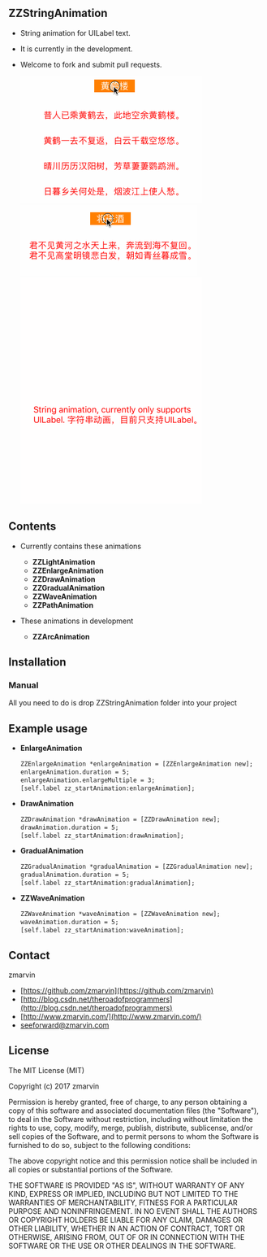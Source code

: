 ## ZZStringAnimation
*  String animation for UILabel text.
*  It is currently in the development.
*  Welcome to fork and submit pull requests.

	![Examples](_Gifs/Example1.gif)
	![Examples](_Gifs/Example2.gif)
	![Examples](_Gifs/Example3.gif)

## Contents

* Currently contains these animations

	* **ZZLightAnimation**
	* **ZZEnlargeAnimation**
	* **ZZDrawAnimation**
	* **ZZGradualAnimation**
	* **ZZWaveAnimation**
	* **ZZPathAnimation**
* These animations in development
	* **ZZArcAnimation**

## Installation

### Manual

All you need to do is drop ZZStringAnimation folder into your project

## Example usage
    
* **EnlargeAnimation**

	```objc
	ZZEnlargeAnimation *enlargeAnimation = [ZZEnlargeAnimation new];
    enlargeAnimation.duration = 5;
    enlargeAnimation.enlargeMultiple = 3;
    [self.label zz_startAnimation:enlargeAnimation];
    ```
* **DrawAnimation**

	```objc
	ZZDrawAnimation *drawAnimation = [ZZDrawAnimation new];
    drawAnimation.duration = 5;
    [self.label zz_startAnimation:drawAnimation];
    ```
* **GradualAnimation**

	```objc
	ZZGradualAnimation *gradualAnimation = [ZZGradualAnimation new];
    gradualAnimation.duration = 5;
    [self.label zz_startAnimation:gradualAnimation];
    ```
* **ZZWaveAnimation**

	```objc
	ZZWaveAnimation *waveAnimation = [ZZWaveAnimation new];
    waveAnimation.duration = 5;
    [self.label zz_startAnimation:waveAnimation];
    ```

## Contact

zmarvin

* [https://github.com/zmarvin](https://github.com/zmarvin)
* [http://blog.csdn.net/theroadofprogrammers](http://blog.csdn.net/theroadofprogrammers)
* [http://www.zmarvin.com/](http://www.zmarvin.com/)
* [seeforward@zmarvin.com](mailto:seeforward@zmarvin.com)

## License

The MIT License (MIT)

Copyright (c) 2017 zmarvin

Permission is hereby granted, free of charge, to any person obtaining a copy
of this software and associated documentation files (the "Software"), to deal
in the Software without restriction, including without limitation the rights
to use, copy, modify, merge, publish, distribute, sublicense, and/or sell
copies of the Software, and to permit persons to whom the Software is
furnished to do so, subject to the following conditions:

The above copyright notice and this permission notice shall be included in all
copies or substantial portions of the Software.

THE SOFTWARE IS PROVIDED "AS IS", WITHOUT WARRANTY OF ANY KIND, EXPRESS OR
IMPLIED, INCLUDING BUT NOT LIMITED TO THE WARRANTIES OF MERCHANTABILITY,
FITNESS FOR A PARTICULAR PURPOSE AND NONINFRINGEMENT. IN NO EVENT SHALL THE
AUTHORS OR COPYRIGHT HOLDERS BE LIABLE FOR ANY CLAIM, DAMAGES OR OTHER
LIABILITY, WHETHER IN AN ACTION OF CONTRACT, TORT OR OTHERWISE, ARISING FROM,
OUT OF OR IN CONNECTION WITH THE SOFTWARE OR THE USE OR OTHER DEALINGS IN THE
SOFTWARE.